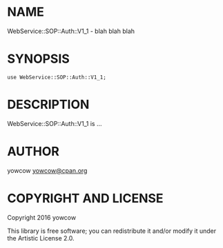 NAME
====

WebService::SOP::Auth::V1_1 - blah blah blah

SYNOPSIS
========

    use WebService::SOP::Auth::V1_1;

DESCRIPTION
===========

WebService::SOP::Auth::V1_1 is ...

AUTHOR
======

yowcow <yowcow@cpan.org>

COPYRIGHT AND LICENSE
=====================

Copyright 2016 yowcow

This library is free software; you can redistribute it and/or modify it under the Artistic License 2.0.
